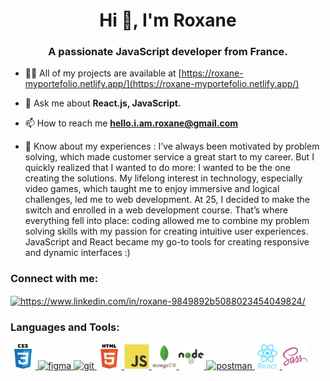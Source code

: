<h1 align="center">Hi 👋, I'm Roxane</h1>
<h3 align="center">A passionate JavaScript developer from France.</h3>

- 👨‍💻 All of my projects are available at [https://roxane-myportefolio.netlify.app/](https://roxane-myportefolio.netlify.app/)

- 💬 Ask me about **React.js, JavaScript.**

- 📫 How to reach me **hello.i.am.roxane@gmail.com**

- 📄 Know about my experiences : I’ve always been motivated by problem solving, which made customer service a great start to my career. But I quickly realized that I wanted to do more: I wanted to be the one creating the solutions. My lifelong interest in technology, especially video games, which taught me to enjoy immersive and logical challenges, led me to web development. At 25, I decided to make the switch and enrolled in a web development course. That’s where everything fell into place: coding allowed me to combine my problem solving skills with my passion for creating intuitive user experiences. JavaScript and React became my go-to tools for creating responsive and dynamic interfaces :)

<h3 align="left">Connect with me:</h3>
<p align="left">
<a href="https://linkedin.com/in/https://www.linkedin.com/in/roxane-9849892b5088023454049824/" target="blank"><img align="center" src="https://raw.githubusercontent.com/rahuldkjain/github-profile-readme-generator/master/src/images/icons/Social/linked-in-alt.svg" alt="https://www.linkedin.com/in/roxane-9849892b5088023454049824/" height="30" width="40" /></a>
</p>

<h3 align="left">Languages and Tools:</h3>
<p align="left"> <a href="https://www.w3schools.com/css/" target="_blank" rel="noreferrer"> <img src="https://raw.githubusercontent.com/devicons/devicon/master/icons/css3/css3-original-wordmark.svg" alt="css3" width="40" height="40"/> </a> <a href="https://www.figma.com/" target="_blank" rel="noreferrer"> <img src="https://www.vectorlogo.zone/logos/figma/figma-icon.svg" alt="figma" width="40" height="40"/> </a> <a href="https://git-scm.com/" target="_blank" rel="noreferrer"> <img src="https://www.vectorlogo.zone/logos/git-scm/git-scm-icon.svg" alt="git" width="40" height="40"/> </a> <a href="https://www.w3.org/html/" target="_blank" rel="noreferrer"> <img src="https://raw.githubusercontent.com/devicons/devicon/master/icons/html5/html5-original-wordmark.svg" alt="html5" width="40" height="40"/> </a> <a href="https://developer.mozilla.org/en-US/docs/Web/JavaScript" target="_blank" rel="noreferrer"> <img src="https://raw.githubusercontent.com/devicons/devicon/master/icons/javascript/javascript-original.svg" alt="javascript" width="40" height="40"/> </a> <a href="https://www.mongodb.com/" target="_blank" rel="noreferrer"> <img src="https://raw.githubusercontent.com/devicons/devicon/master/icons/mongodb/mongodb-original-wordmark.svg" alt="mongodb" width="40" height="40"/> </a> <a href="https://nodejs.org" target="_blank" rel="noreferrer"> <img src="https://raw.githubusercontent.com/devicons/devicon/master/icons/nodejs/nodejs-original-wordmark.svg" alt="nodejs" width="40" height="40"/> </a> <a href="https://postman.com" target="_blank" rel="noreferrer"> <img src="https://www.vectorlogo.zone/logos/getpostman/getpostman-icon.svg" alt="postman" width="40" height="40"/> </a> <a href="https://reactjs.org/" target="_blank" rel="noreferrer"> <img src="https://raw.githubusercontent.com/devicons/devicon/master/icons/react/react-original-wordmark.svg" alt="react" width="40" height="40"/> </a> <a href="https://sass-lang.com" target="_blank" rel="noreferrer"> <img src="https://raw.githubusercontent.com/devicons/devicon/master/icons/sass/sass-original.svg" alt="sass" width="40" height="40"/> </a> </p>
